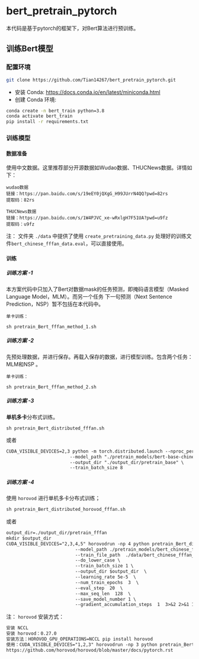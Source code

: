 # bert_pretrain_pytorch

本代码是基于pytorch的框架下，对Bert算法进行预训练。


## 训练Bert模型

### 配置环境

``` sh
git clone https://github.com/Tian14267/bert_pretrain_pytorch.git
```

- 安装 Conda:  https://docs.conda.io/en/latest/miniconda.html
- 创建 Conda 环境:

``` sh
conda create -n bert_train python=3.8
conda activate bert_train
pip install -r requirements.txt
```


### 训练模型

#### 数据准备
使用中文数据。这里推荐部分开源数据如Wudao数据、THUCNews数据。详情如下：
```
wudao数据
链接：https://pan.baidu.com/s/19eEY0jQXgG_H99JUrrN4QQ?pwd=82rs 
提取码：82rs

THUCNews数据
链接：https://pan.baidu.com/s/1W4PJVC_xe-wRxlgH7F51UA?pwd=u9fz 
提取码：u9fz
```

注：
文件夹 ```./data``` 中提供了使用 ```create_pretraining_data.py``` 处理好的训练文件```bert_chinese_fffan_data.eval```，可以直接使用。


#### 训练

##### 训练方案 -1
本方案代码中只加入了Bert对数据mask的任务预测，即掩码语言模型（Masked Language Model，MLM）。而另一个任务 下一句预测（Next Sentence Prediction，NSP）暂不包括在本代码中。
```
单卡训练：

sh pretrain_Bert_fffan_method_1.sh
```

##### 训练方案 -2
先预处理数据，并进行保存。再载入保存的数据，进行模型训练。包含两个任务：MLM和NSP 。
```
单卡训练：

sh pretrain_Bert_fffan_method_2.sh
```

##### 训练方案 -3
**单机多卡**分布式训练。
```
sh pretrain_Bert_distributed_fffan.sh
```
或者
```markdown
CUDA_VISIBLE_DEVICES=2,3 python -m torch.distributed.launch --nproc_per_node=2 pretrain_Bert_distributed.py \
                        --model_path "./pretrain_models/bert-base-chinese" \
                        --output_dir "./output_dir/pretrain_base" \
                        --train_batch_size 8
```


##### 训练方案 -4
使用 ```horovod``` 进行单机多卡分布式训练；
```markdown
sh pretrain_Bert_distributed_horovod_fffan.sh
```
或者
```markdown
output_dir=./output_dir/pretrain_fffan
mkdir $output_dir
CUDA_VISIBLE_DEVICES="2,3,4,5" horovodrun -np 4 python pretrain_Bert_distributed_horovod.py \
						  --model_path ./pretrain_models/bert_chinese_fffan \
                          --train_file_path  ./data/bert_chinese_fffan_data.eval \
                          --do_lower_case \
                          --train_batch_size 1 \
                          --output_dir $output_dir  \
                          --learning_rate 5e-5  \
                          --num_train_epochs  3  \
                          --eval_step  20  \
                          --max_seq_len  128  \
                          --save_model_number 1 \
                          --gradient_accumulation_steps  1  3>&2 2>&1 1>&3 | tee $output_dir/bert.log
```

注： ```horovod``` 安装方式：
```markdown
安装 NCCL
安装 horovod：0.27.0
安装方法：HOROVOD_GPU_OPERATIONS=NCCL pip install horovod
使用：CUDA_VISIBLE_DEVICES="1,2,3" horovodrun -np 3 python pretrain_Bert_distributed_horovod.py
https://github.com/horovod/horovod/blob/master/docs/pytorch.rst

```
